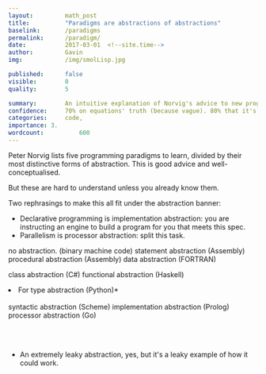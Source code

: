 ```yaml
---
layout: 		math_post
title:  		"Paradigms are abstractions of abstractions"
baselink:		/paradigms
permalink:		/paradigm/
date:   		2017-03-01  <!--site.time-->
author:			Gavin	
img:			/img/smolLisp.jpg

published:		false
visible:		0
quality:    	5

summary:		An intuitive explanation of Norvig's advice to new programmers.
confidence: 	70% on equations' truth (because vague). 80% that it's worth doing.
categories: 	code, 
importance: 3.
wordcount: 			600
---
```


Peter Norvig lists five programming paradigms to learn, divided by their most distinctive forms of abstraction. This is good advice and well-conceptualised. 

But these are hard to understand unless you already know them.

Two rephrasings to make this all fit under the abstraction banner:

* Declarative programming is implementation abstraction: you are instructing an engine to build a program for you that meets this spec.
* Parallelism is processor abstraction: split this task. 


no abstraction. (binary machine code)
statement abstraction (Assembly)
procedural abstraction (Assembly)
data abstraction (FORTRAN)

class abstraction (C#) 
functional abstraction (Haskell)
<li>For type abstraction (Python)*</li><br>
syntactic abstraction (Scheme) 
implementation abstraction (Prolog)
processor abstraction (Go)


<br><br>
* An extremely leaky abstraction, yes, but it's a leaky example of how it could work.




